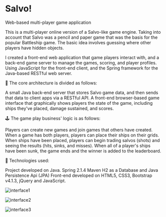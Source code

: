 # Salvo!

Web-based multi-player game application

This is a multi-player online version of a Salvo-like game engine. Taking into account that Salvo was a pencil and paper game that was the basis for the popular Battleship game. The basic idea involves guessing where other players have hidden objects.

I created a front-end web application that game players interact with, and a back-end game server to manage the games, scoring, and player profiles. Using JavaScript for the front-end client, and the Spring framework for the Java-based RESTful web server.


📌 The core architecture is divided as follows:

A small Java back-end server that stores Salvo game data, and then sends that data to client apps via a RESTful API.
A front-end browser-based game interface that graphically shows players the state of the game, including ships they've placed, damage sustained, and scores.


🕹 The game play business' logic is as follows:

Players can create new games and join games that others have created.
When a game has both players, players can place their ships on their grids.
When ships have been placed, players can begin trading salvos (shots) and seeing the results (hits, sinks, and misses).
When all of a player's ships have been sunk, the game ends and the winner is added to the leaderboard.


🔧 Technologies used:

Project developed on Java.
Spring 2.1.4
Maven
H2 as a Database and Java Persistence Api (JPA)
Front-end developed on HTML5, CSS3, Bootstrap v4.1.3, jQuery and JavaScript.


![interface1](https://user-images.githubusercontent.com/76971547/116643728-13ceee00-a948-11eb-8084-0b2f3eba73f3.jpg)

![interface2](https://user-images.githubusercontent.com/76971547/116643801-33661680-a948-11eb-867e-1c95806e9a77.jpg)

![interface3](https://user-images.githubusercontent.com/76971547/116643809-3a8d2480-a948-11eb-8672-451bd914a03f.jpg)

